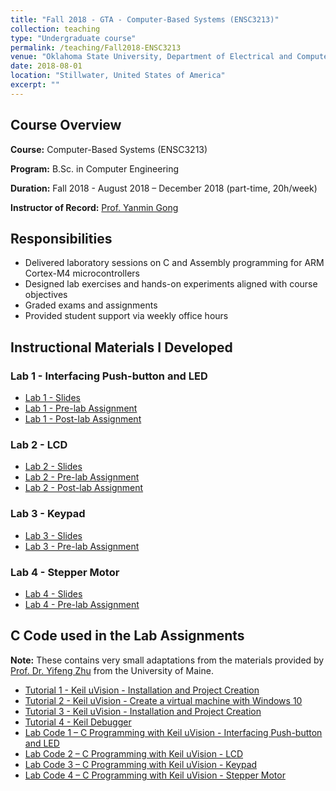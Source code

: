```yaml
---
title: "Fall 2018 - GTA - Computer-Based Systems (ENSC3213)"
collection: teaching
type: "Undergraduate course"
permalink: /teaching/Fall2018-ENSC3213
venue: "Oklahoma State University, Department of Electrical and Computer Engineering"
date: 2018-08-01
location: "Stillwater, United States of America"
excerpt: ""
---
```


## Course Overview

**Course:** Computer-Based Systems (ENSC3213)

**Program:** B.Sc. in Computer Engineering

**Duration:** Fall 2018 - August 2018 – December 2018 (part-time, 20h/week) 

**Instructor of Record:** [Prof. Yanmin Gong](https://yanmingong.github.io/)

## Responsibilities

- Delivered laboratory sessions on C and Assembly programming for ARM Cortex-M4 microcontrollers 
- Designed lab exercises and hands-on experiments aligned with course objectives 
- Graded exams and assignments 
- Provided student support via weekly office hours

## Instructional Materials I Developed

### Lab 1 - Interfacing Push-button and LED
- [Lab 1 - Slides](/files/teaching/ENSC3213/Fall2018/Slides_Lab1.pdf)
- [Lab 1 - Pre-lab Assignment](/files/teaching/ENSC3213/Fall2018/Assignments_Lab1_Pre-Lab.pdf)
- [Lab 1 - Post-lab Assignment](/files/teaching/ENSC3213/Fall2018/Assignments_Lab1_Post-lab.pdf)

### Lab 2 - LCD
- [Lab 2 - Slides](/files/teaching/ENSC3213/Fall2018/Slides_Lab2.pdf)
- [Lab 2 - Pre-lab Assignment](/files/teaching/ENSC3213/Fall2018/Assignments_Lab2_Pre-Lab.pdf)
- [Lab 2 - Post-lab Assignment](/files/teaching/ENSC3213/Fall2018/Assignments_Lab2_Post-lab.pdf)

### Lab 3 - Keypad
- [Lab 3 - Slides](/files/teaching/ENSC3213/Fall2018/Slides_Lab3.pdf)
- [Lab 3 - Pre-lab Assignment](/files/teaching/ENSC3213/Fall2018/Assignments_Lab3_Pre-Lab.pdf)

### Lab 4 - Stepper Motor
- [Lab 4 - Slides](/files/teaching/ENSC3213/Fall2018/Slides_Lab4.pdf)
- [Lab 4 - Pre-lab Assignment](/files/teaching/ENSC3213/Fall2018/Assignments_Lab4_Pre-Lab.pdf)


## C Code used in the Lab Assignments 
**Note:** These contains very small adaptations from the materials provided by [Prof. Dr. Yifeng Zhu](https://web.eece.maine.edu/~zhu/) from the University of Maine.
- [Tutorial 1 - Keil uVision - Installation and Project Creation](/files/teaching/ENSC3213/Fall2018/Tutorial1.pdf)
- [Tutorial 2 - Keil uVision - Create a virtual machine with Windows 10](/files/teaching/ENSC3213/Fall2018/Tutorial2.pdf)
- [Tutorial 3 - Keil uVision - Installation and Project Creation](/files/teaching/ENSC3213/Fall2018/Tutorial3.pdf)
- [Tutorial 4 - Keil Debugger](/files/teaching/ENSC3213/Fall2018/Tutorial4.pdf)
- [Lab Code 1 – C Programming with Keil uVision - Interfacing Push-button and LED](/files/teaching/ENSC3213/Fall2018/Code_Lab1.zip)
- [Lab Code 2 – C Programming with Keil uVision - LCD](/files/teaching/ENSC3213/Fall2018/Code_Lab2.zip)
- [Lab Code 3 – C Programming with Keil uVision - Keypad](/files/teaching/ENSC3213/Fall2018/Code_Lab3.zip)
- [Lab Code 4 – C Programming with Keil uVision - Stepper Motor](/files/teaching/ENSC3213/Fall2018/Code_Lab4.zip)


